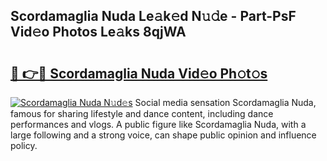 ## Scordamaglia Nuda Le𝚊k𝚎d N𝚞𝚍e - Part-PsF Vid𝚎o Photos Le𝚊ks 8qjWA

# <h2><a href="http://fbezxm6.evod.top/?m=Scordamaglia+Nuda">🔗 👉🔴 Scordamaglia Nuda Vid𝚎o Ph𝚘t𝚘s</a></h2>

[![Scordamaglia Nuda N𝚞d𝚎s](https://i.imgur.com/8V9OHl7.gif)](http://fbezxm6.evod.top/?m=Scordamaglia+Nuda)
Social media sensation Scordamaglia Nuda, famous for sharing lifestyle and dance content, including dance performances and vlogs. A public figure like Scordamaglia Nuda, with a large following and a strong voice, can shape public opinion and influence policy. 
